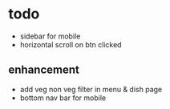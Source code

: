# todo

- sidebar for mobile
- horizontal scroll on btn clicked

## enhancement

- add veg non veg filter in menu & dish page
- bottom nav bar for mobile
